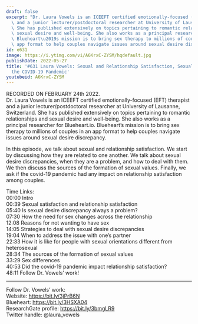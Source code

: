 ```yaml
---
draft: false
excerpt: "Dr. Laura Vowels is an ICEEFT certified emotionally-focused (EFT) therapist\
  \ and a junior lecturer/postdoctoral researcher at University of Lausanne, Switzerland.\
  \ She has published extensively on topics pertaining to romantic relationships and\
  \ sexual desire and well-being. She also works as a principal researcher for Blueheart.io.\
  \ Blueheart\u2019s mission is to bring sex therapy to millions of couples in an\
  \ app format to help couples navigate issues around sexual desire discrepancy."
id: e631
image: https://i.ytimg.com/vi/A6KrxC-ZYSM/hqdefault.jpg
publishDate: 2022-05-27
title: '#631 Laura Vowels: Sexual and Relationship Satisfaction, Sexual Values, and
  the COVID-19 Pandemic'
youtubeid: A6KrxC-ZYSM
---
```

RECORDED ON FEBRUARY 24th 2022.  
Dr. Laura Vowels is an ICEEFT certified emotionally-focused (EFT) therapist and a junior lecturer/postdoctoral researcher at University of Lausanne, Switzerland. She has published extensively on topics pertaining to romantic relationships and sexual desire and well-being. She also works as a principal researcher for Blueheart.io. Blueheart’s mission is to bring sex therapy to millions of couples in an app format to help couples navigate issues around sexual desire discrepancy.

In this episode, we talk about sexual and relationship satisfaction. We start by discussing how they are related to one another. We talk about sexual desire discrepancies, when they are a problem, and how to deal with them. We then discuss the sources of the formation of sexual values. Finally, we ask if the covid-19 pandemic had any impact on relationship satisfaction among couples.

Time Links:  
00:00 Intro  
00:39  Sexual satisfaction and relationship satisfaction  
05:40  Is sexual desire discrepancy always a problem?  
07:30  How the need for sex changes across the relationship  
12:08  Reasons for not wanting to have sex  
14:05  Strategies to deal with sexual desire discrepancies  
19:04  When to address the issue with one’s partner  
22:33  How it is like for people with sexual orientations different from heterosexual  
28:34  The sources of the formation of sexual values  
33:29  Sex differences  
40:53  Did the covid-19 pandemic impact relationship satisfaction?  
48:11  Follow Dr. Vowels’ work!

---

Follow Dr. Vowels’ work:  
Website: https://bit.ly/3jPrB6N  
Blueheart: https://bit.ly/3HSXA04  
ResearchGate profile: https://bit.ly/3bmgLR9  
Twitter handle: @laura_vowels
